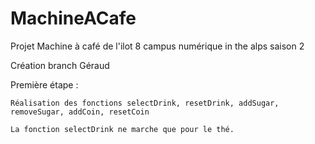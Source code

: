 # MachineACafe
Projet Machine à café de l'ilot 8 campus numérique in the alps saison 2

Création branch Géraud

Première étape :

	Réalisation des fonctions selectDrink, resetDrink, addSugar, removeSugar, addCoin, resetCoin
	
	La fonction selectDrink ne marche que pour le thé.

